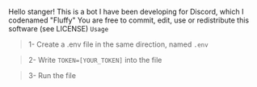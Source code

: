 Hello stanger!
This is a bot I have been developing for Discord, which I codenamed "Fluffy"
You are free to commit, edit, use or redistribute this software (see LICENSE)
``Usage``
> 1- Create a .env file in the same direction, named `.env`

> 2- Write ```TOKEN=[YOUR_TOKEN]``` into the file

> 3- Run the file